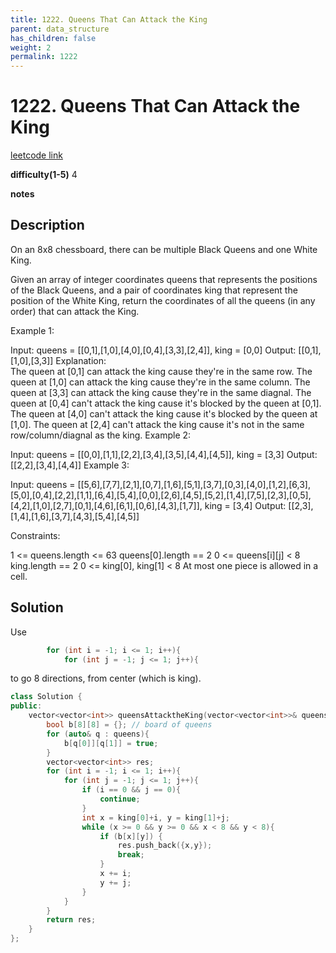 ```yaml
---
title: 1222. Queens That Can Attack the King
parent: data_structure
has_children: false
weight: 2
permalink: 1222
---
```

# 1222. Queens That Can Attack the King
[leetcode link](https://leetcode.com/problems/queens-that-can-attack-the-king/)

**difficulty(1-5)** 
4

**notes**   


## Description
On an 8x8 chessboard, there can be multiple Black Queens and one White King.

Given an array of integer coordinates queens that represents the positions of the Black Queens, and a pair of coordinates king that represent the position of the White King, return the coordinates of all the queens (in any order) that can attack the King.

 

Example 1:



Input: queens = [[0,1],[1,0],[4,0],[0,4],[3,3],[2,4]], king = [0,0]
Output: [[0,1],[1,0],[3,3]]
Explanation:  
The queen at [0,1] can attack the king cause they're in the same row. 
The queen at [1,0] can attack the king cause they're in the same column. 
The queen at [3,3] can attack the king cause they're in the same diagnal. 
The queen at [0,4] can't attack the king cause it's blocked by the queen at [0,1]. 
The queen at [4,0] can't attack the king cause it's blocked by the queen at [1,0]. 
The queen at [2,4] can't attack the king cause it's not in the same row/column/diagnal as the king.
Example 2:



Input: queens = [[0,0],[1,1],[2,2],[3,4],[3,5],[4,4],[4,5]], king = [3,3]
Output: [[2,2],[3,4],[4,4]]
Example 3:



Input: queens = [[5,6],[7,7],[2,1],[0,7],[1,6],[5,1],[3,7],[0,3],[4,0],[1,2],[6,3],[5,0],[0,4],[2,2],[1,1],[6,4],[5,4],[0,0],[2,6],[4,5],[5,2],[1,4],[7,5],[2,3],[0,5],[4,2],[1,0],[2,7],[0,1],[4,6],[6,1],[0,6],[4,3],[1,7]], king = [3,4]
Output: [[2,3],[1,4],[1,6],[3,7],[4,3],[5,4],[4,5]]
 

Constraints:

1 <= queens.length <= 63
queens[0].length == 2
0 <= queens[i][j] < 8
king.length == 2
0 <= king[0], king[1] < 8
At most one piece is allowed in a cell.

## Solution
Use 
```c++
        for (int i = -1; i <= 1; i++){
            for (int j = -1; j <= 1; j++){
```
to go 8 directions, from center (which is king).

```c++
class Solution {
public:
    vector<vector<int>> queensAttacktheKing(vector<vector<int>>& queens, vector<int>& king) {
        bool b[8][8] = {}; // board of queens
        for (auto& q : queens){
            b[q[0]][q[1]] = true;
        }
        vector<vector<int>> res;
        for (int i = -1; i <= 1; i++){
            for (int j = -1; j <= 1; j++){
                if (i == 0 && j == 0){
                    continue;
                }
                int x = king[0]+i, y = king[1]+j;
                while (x >= 0 && y >= 0 && x < 8 && y < 8){
                    if (b[x][y]) {
                        res.push_back({x,y});
                        break;
                    }
                    x += i;
                    y += j;
                }
            }
        }
        return res;
    }
};
```


<!-- 
Default label
{: .label }

Blue label
{: .label .label-blue }

Stable
{: .label .label-green }

New release
{: .label .label-purple }

Coming soon
{: .label .label-yellow }

Deprecated
{: .label .label-red } -->
